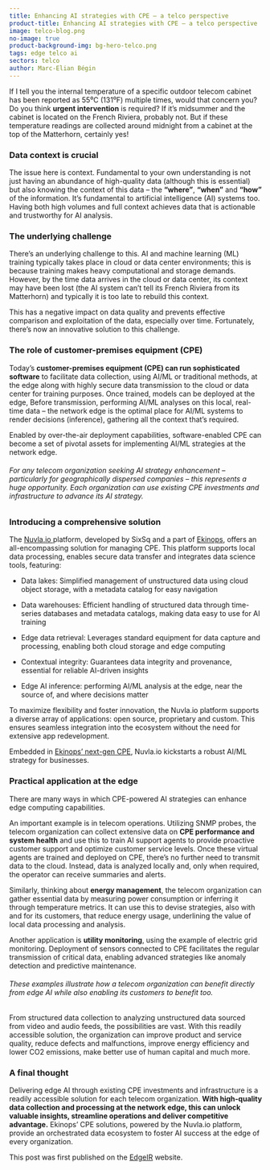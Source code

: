 ```yaml
---
title: Enhancing AI strategies with CPE – a telco perspective
product-title: Enhancing AI strategies with CPE – a telco perspective
image: telco-blog.png
no-image: true
product-background-img: bg-hero-telco.png
tags: edge telco ai
sectors: telco
author: Marc-Elian Bégin
---
```


If I tell you the internal temperature of a specific outdoor telecom cabinet has been reported as 55⁰C (131⁰F) multiple times, would that concern you? Do you think **urgent intervention** is required? If it’s midsummer and the cabinet is located on the French Riviera, probably not. But if these temperature readings are collected around midnight from a cabinet at the top of the Matterhorn, certainly yes!

### Data context is crucial

The issue here is context. Fundamental to your own understanding is not just having an abundance of high-quality data (although this is essential) but also knowing the context of this data – the **“where”**, **“when”** and **“how”** of the information. It’s fundamental to artificial intelligence (AI) systems too. Having both high volumes and full context achieves data that is actionable and trustworthy for AI analysis.

### The underlying challenge

There’s an underlying challenge to this. AI and machine learning (ML) training typically takes place in cloud or data center environments; this is because training makes heavy computational and storage demands. However, by the time data arrives in the cloud or data center, its context may have been lost (the AI system can’t tell its French Riviera from its Matterhorn) and typically it is too late to rebuild this context.

This has a negative impact on data quality and prevents effective comparison and exploitation of the data, especially over time. Fortunately, there’s now an innovative solution to this challenge.

### The role of customer-premises equipment (CPE)

Today’s **customer-premises equipment (CPE) can run sophisticated software** to facilitate data collection, using AI/ML or traditional methods, at the edge along with highly secure data transmission to the cloud or data center for training purposes. Once trained, models can be deployed at the edge, Before transmission, performing AI/ML analyses on this local, real-time data – the network edge is the optimal place for AI/ML systems to render decisions (inference), gathering all the context that’s required.

Enabled by over-the-air deployment capabilities, software-enabled CPE can become a set of pivotal assets for implementing AI/ML strategies at the network edge. 

###### For any telecom organization seeking AI strategy enhancement – particularly for geographically dispersed companies – this represents a huge opportunity. Each organization can use existing CPE investments and infrastructure to advance its AI strategy.

### Introducing a comprehensive solution

The [Nuvla.io ](/platform) platform, developed by SixSq and a part of [Ekinops](https://www.ekinops.com/), offers an all-encompassing solution for managing CPE. This platform supports local data processing, enables secure data transfer and integrates data science tools, featuring:

- Data lakes: Simplified management of unstructured data using cloud object storage, with a metadata catalog for easy navigation
 
- Data warehouses: Efficient handling of structured data through time-series databases and metadata catalogs, making data easy to use for AI training

- Edge data retrieval: Leverages standard equipment for data capture and processing, enabling both cloud storage and edge computing

- Contextual integrity: Guarantees data integrity and provenance, essential for reliable AI-driven insights

- Edge AI inference: performing AI/ML analysis at the edge, near the source of, and where decisions matter
 

To maximize flexibility and foster innovation, the Nuvla.io platform supports a diverse array of applications: open source, proprietary and custom. This ensures seamless integration into the ecosystem without the need for extensive app redevelopment.

Embedded in [Ekinops’ next-gen CPE](https://www.ekinops.com/products-services/products/oneaccess/ucpe), Nuvla.io kickstarts a robust AI/ML strategy for businesses.

### Practical application at the edge

There are many ways in which CPE-powered AI strategies can enhance edge computing capabilities.

An important example is in telecom operations. Utilizing SNMP probes, the telecom organization can collect extensive data on **CPE performance and system health** and use this to train AI support agents to provide proactive customer support and optimize customer service levels. Once these virtual agents are trained and deployed on CPE, there’s no further need to transmit data to the cloud. Instead, data is analyzed locally and, only when required, the operator can receive summaries and alerts.

Similarly, thinking about **energy management**, the telecom organization can gather essential data by measuring power consumption or inferring it through temperature metrics. It can use this to devise strategies, also with and for its customers, that reduce energy usage, underlining the value of local data processing and analysis.

Another application is **utility monitoring**, using the example of electric grid monitoring. Deployment of sensors connected to CPE facilitates the regular transmission of critical data, enabling advanced strategies like anomaly detection and predictive maintenance.

###### These examples illustrate how a telecom organization can benefit directly from edge AI while also enabling its customers to benefit too. 

From structured data collection to analyzing unstructured data sourced from video and audio feeds, the possibilities are vast. With this readily accessible solution, the organization can improve product and service quality, reduce defects and malfunctions, improve energy efficiency and lower CO2 emissions, make better use of human capital and much more.

### A final thought

Delivering edge AI through existing CPE investments and infrastructure is a readily accessible solution for each telecom organization. **With high-quality data collection and processing at the network edge, this can unlock valuable insights, streamline operations and deliver competitive advantage.** Ekinops’ CPE solutions, powered by the Nuvla.io platform, provide an orchestrated data ecosystem to foster AI success at the edge of every organization.




This post was first published on the [EdgeIR](https://www.edgeir.com/enhancing-ai-strategies-with-cpe-a-telco-perspective-20240228) website.
